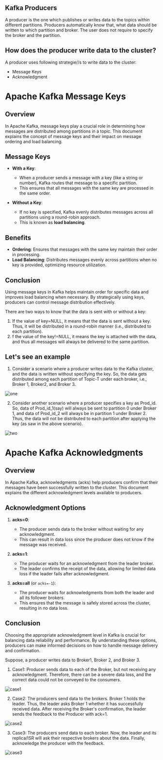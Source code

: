 ## Kafka Producers
A producer is the one which publishes or writes data to the topics within different partitions. Producers automatically know that, what data should be written to which partition and broker. The user does not require to specify the broker and the partition.

## How does the producer write data to the cluster?
A producer uses following strategie//s to write data to the cluster:
- Message Keys
- Acknowledgment

# Apache Kafka Message Keys

## Overview

In Apache Kafka, message keys play a crucial role in determining how messages are distributed among partitions in a topic. This document explains the concept of message keys and their impact on message ordering and load balancing.

## Message Keys

- **With a Key**: 
  - When a producer sends a message with a key (like a string or number), Kafka routes that message to a specific partition.
  - This ensures that all messages with the same key are processed in the same order.

- **Without a Key**:
  - If no key is specified, Kafka evenly distributes messages across all partitions using a round-robin approach.
  - This is known as **load balancing**.

## Benefits

- **Ordering**: Ensures that messages with the same key maintain their order in processing.
- **Load Balancing**: Distributes messages evenly across partitions when no key is provided, optimizing resource utilization.

## Conclusion

Using message keys in Kafka helps maintain order for specific data and improves load balancing when necessary. By strategically using keys, producers can control message distribution effectively.


There are two ways to know that the data is sent with or without a key:

1. If the value of key=NULL, it means that the data is sent without a key. Thus, it will be distributed in a round-robin manner (i.e., distributed to each partition).
2. f the value of the key!=NULL, it means the key is attached with the data, and thus all messages will always be delivered to the same partition.


## Let's see an example

1. Consider a scenario where a producer writes data to the Kafka cluster, and the data is written without specifying the key. So, the data gets distributed among each partition of Topic-T under each broker, i.e., Broker 1, Broker2, and Broker 3.

![one](../images/one.png)

2. Consider another scenario where a producer specifies a key as Prod_id. So, data of Prod_id_1(say) will always be sent to partition 0 under Broker 1, and data of Prod_id_2 will always be in partition 1 under Broker 2. Thus, the data will not be distributed to each partition after applying the key (as saw in the above scenario).

![two](../images/two.png)


# Apache Kafka Acknowledgments

## Overview

In Apache Kafka, acknowledgments (acks) help producers confirm that their messages have been successfully written to the cluster. This document explains the different acknowledgment levels available to producers.

## Acknowledgment Options

1. **acks=0**:
   - The producer sends data to the broker without waiting for any acknowledgment.
   - This can result in data loss since the producer does not know if the message was received.

2. **acks=1**:
   - The producer waits for an acknowledgment from the leader broker.
   - The leader confirms the receipt of the data, allowing for limited data loss if the leader fails after acknowledgment.

3. **acks=all** (or `acks=-1`):
   - The producer waits for acknowledgments from both the leader and all its follower brokers.
   - This ensures that the message is safely stored across the cluster, resulting in no data loss.

## Conclusion

Choosing the appropriate acknowledgment level in Kafka is crucial for balancing data reliability and performance. By understanding these options, producers can make informed decisions on how to handle message delivery and confirmation.

Suppose, a producer writes data to Broker1, Broker 2, and Broker 3.

1. Case1: Producer sends data to each of the Broker, but not receiving any acknowledgment. Therefore, there can be a severe data loss, and the correct data could not be conveyed to the consumers.

![case1](../images/c1.png)

2. Case2: The producers send data to the brokers. Broker 1 holds the leader. Thus, the leader asks Broker 1 whether it has successfully received data. After receiving the Broker's confirmation, the leader sends the feedback to the Producer with ack=1.

![case2](../images/c2.png)

3. Case3: The producers send data to each broker. Now, the leader and its replica/ISR will ask their respective brokers about the data. Finally, acknowledge the producer with the feedback.

![case3](../images/c3.png)
